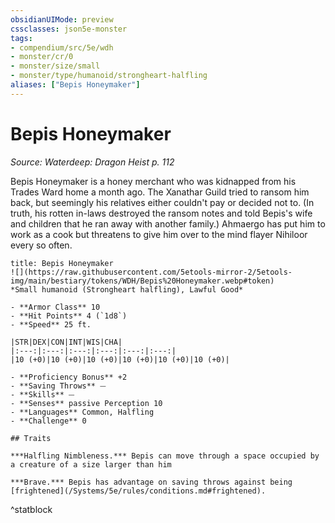 ```yaml
---
obsidianUIMode: preview
cssclasses: json5e-monster
tags:
- compendium/src/5e/wdh
- monster/cr/0
- monster/size/small
- monster/type/humanoid/strongheart-halfling
aliases: ["Bepis Honeymaker"]
---
```

# Bepis Honeymaker
*Source: Waterdeep: Dragon Heist p. 112*  

Bepis Honeymaker is a honey merchant who was kidnapped from his Trades Ward home a month ago. The Xanathar Guild tried to ransom him back, but seemingly his relatives either couldn't pay or decided not to. (In truth, his rotten in-laws destroyed the ransom notes and told Bepis's wife and children that he ran away with another family.) Ahmaergo has put him to work as a cook but threatens to give him over to the mind flayer Nihiloor every so often.

```ad-statblock
title: Bepis Honeymaker
![](https://raw.githubusercontent.com/5etools-mirror-2/5etools-img/main/bestiary/tokens/WDH/Bepis%20Honeymaker.webp#token)
*Small humanoid (Strongheart halfling), Lawful Good*

- **Armor Class** 10
- **Hit Points** 4 (`1d8`)
- **Speed** 25 ft.

|STR|DEX|CON|INT|WIS|CHA|
|:---:|:---:|:---:|:---:|:---:|:---:|
|10 (+0)|10 (+0)|10 (+0)|10 (+0)|10 (+0)|10 (+0)|

- **Proficiency Bonus** +2
- **Saving Throws** ⏤
- **Skills** ⏤
- **Senses** passive Perception 10
- **Languages** Common, Halfling
- **Challenge** 0

## Traits

***Halfling Nimbleness.*** Bepis can move through a space occupied by a creature of a size larger than him

***Brave.*** Bepis has advantage on saving throws against being [frightened](/Systems/5e/rules/conditions.md#frightened).
```
^statblock